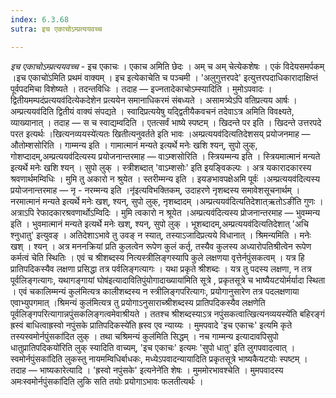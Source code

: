 ```yaml
---
index: 6.3.68
sutra: इच एकाचोऽम्प्रत्ययवच्च

---
```

_इच एकाचोऽम्प्रत्ययवच्च_ - इच एकाचः । एकाच अमिति छेदः । अम् च अम् चेत्येकशेषः । एकं विदेयसमर्पकम् ।इच एकाचो॑ऽमिति प्रथमं वाक्यम् । इच इत्येकाचेति च पञ्चमी । 'अलुगुत्तरपदे' इत्युत्तरपदाधिकारादाक्षिप्तं पूर्वपदमिचा विशेष्यते । तदन्तविधिः । तदाह — इज्नतादेकाचोऽम्स्यादिति । मुमोऽपवादः । द्वितीयमम्पदंप्रत्ययव॑दित्येकदेशेन प्रत्ययेन समानाधिकरमं संबध्यते । असामत्र्येऽपि वतिप्रत्यय आर्षः ।अम्प्रत्ययव॑दिति द्वितीयं वाक्यं संपद्यते । स्वादिप्रत्ययेषु यद्द्वितीयैकवचनं तदेवाऽत्र अमिति विवक्ष्यते, व्याख्यानात् । तदाह —  स च स्वाद्यम्वदिति । एतत्सर्वं भाष्ये स्पष्टम् । खिदन्ते पर इति । खिदन्ते उत्तरपदे परत इत्यर्थः ।खित्यनव्ययस्ये॑त्यतः खितीत्यनुवर्तते इति भावः ।अम्प्रत्ययव॑दित्यतिदेशसय् प्रयोजनमाह —  औतोम्शसोरिति । गाम्मन्य इति । गामात्मानं मन्यते इत्यर्थे मनेः खशि श्यन्, सुपो लुक्, गोशप्दादम्,अम्प्रत्ययव॑दित्यस्य प्रयोजनान्तरमाह —  वाऽम्शसोरिति । स्त्रियम्मन्य इति । स्त्रियमात्मानं मन्यते इत्यर्थे मनेः खशि श्यन् । सुपो लुक् । स्त्रीशब्दात् 'वाऽम्शसोः' इति इयङ्विकल्पः । अत्र यकारादकारस्य श्रवणार्थमम्विधिः । मुमि तु अकारो न श्रुयेत । स्तरीम्मन्य इति । इयङभावपक्षेअमि पूर्वः॑ ।अम्प्रत्ययव॑दित्यस्य प्रयोजनान्तरमाह —  नृ - नरम्मन्य इति ।नृ॑इत्यविभक्तिकम्, उदाहरणे नृशब्दस्य समावेशसूचनार्थम् । नरमात्मानं मन्यते इत्यर्थे मनेः खश्, श्यन्, सुपो लुक्, नृशब्दादम् ।अम्प्रत्ययव॑दित्यतिदेशात्ऋतोऽङी॑ति गुणः । अत्राऽपि रेफादकारश्रवणार्थोऽम्विदिः । मुमि त्वकारो न श्रूयेत ।अम्प्रत्यव॑दित्यस्य प्रोजनान्तरमाह —  भुवम्मन्य इति । भुवमात्मानं मन्यते इत्यर्थे मनेः खश्, श्यन्, सुपो लुक् । भूशब्दादम्,अम्प्रत्ययव॑दित्यतिदेशात् 'अचि श्नुधातु' इत्युवङ् । अतिदेशाऽभावे तु उवङ् न स्यात्, तस्याऽजादिप्रत्यये विधानात् । श्रिमन्यमिति । मनेः खश् । श्यन् । अत्र मननक्रियां प्रति कुलत्वेन रूपेण कुलं कर्तृ, तस्यैव कुलस्य अध्यारोपतिश्रीत्वेन रूपेण कर्मत्वं चेति स्थितिः । एवं च श्रीशब्दस्य नित्यस्त्रीलिङ्गस्यापि कुले लक्षणया वृत्तेर्नपुंसकत्वम् । यत्र हि प्रातिपदिकस्यैव लक्षणा प्रसिद्धा तत्र पर्वलिङ्गत्यागः । यथा प्रकृते श्रीशब्दः । यत्र तु पदस्य लक्षणा, न तत्र पूर्वलिङ्गत्यागः, यथागङ्गायां घोष॑इत्यादावितिपुंयोगादाख्याया॑मिति सूत्रे , प्रकृतसूत्रे च भाष्यैयटयोर्मर्यादा स्थिता । एवं चकालिम्मन्यं कुल॑मित्यत्र कालीशब्दस्य न स्त्रीलिङ्गपरित्यागः, प्रयोगानुसारेण तत्र पदलक्षणाया एवाभ्युपगमात् ।श्रिमन्यं कुल॑मित्यत्र तु प्रयोगाऽनुसाराच्श्रीशब्दस्य प्रातिपदिकस्यैव लक्षणेति पूर्वलिङ्गपरित्यागान्नपुंसकलिङ्गत्वमेवाश्रीयते । ततश्च श्रीशब्दस्याऽत्र नपुंसकत्वात्खित्यनव्ययस्ये॑ति बहिरङ्गं ह्रस्वं बाधित्वाह्रस्वो नपुंसके प्रातिपदिकस्ये॑ति ह्रस्व एव न्याय्यः । मुमपवादे 'इच एकाचः' इत्यमि कृते तस्यस्वमोर्नपुंसका॑दित लुक् । तथा चश्रिमन्यं कुल॑मिति सिद्धम् । नच गाम्मन्य इत्यादावपिसुपो धातुप्रातिपदिकयो॑रिति लुक् स्यादिति वाच्यम्, 'इच एकाचः' इत्यमः 'सुपो धातु' इति लुगपवादत्वात् ।स्वमोर्नपुंसका॑दिति लुकस्तु नायमम्विधिर्बाधकः, मध्येऽपवादन्यायादिति प्रकृतसूत्रे भाष्यकैयटयोः स्पष्टम् । तदाह —  भाष्यकारेत्यादि । 'ह्रस्वो नपुंसके' इत्यनेने॑ति शेषः । मुममोरभावश्चेति । मुमपवादस्य अमःस्वमोर्नपुंसका॑दिति लुकि सति तयोः प्रयोगाऽभावः फलतीत्यर्थः ।